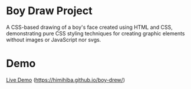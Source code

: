 # Boy Draw Project

A CSS-based drawing of a boy's face created using HTML and CSS, demonstrating pure CSS styling techniques for creating graphic elements without images or JavaScript nor svgs.


# Demo

[Live Demo](#) (https://himihiba.github.io/boy-drew/)
